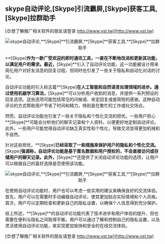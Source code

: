 ## **skype自动评论,**[Skype]**引流霸屏,**[Skype]**获客工具,**[Skype]**拉群助手**

[😍想了解推广相关软件的朋友请登录 http://www.vst.tw](http://www.vst.tw)

 <center><img src="https://vst.tw/MP4/tuiguang/png/7.png" alt="skype自动评论,**[Skype]**引流霸屏,**[Skype]**获客工具,**[Skype]**拉群助手"></center>

**[Skype]**作为一款广受欢迎的即时通讯工具，一直在不断地改进和更新其功能，以满足用户的需求。最近，**[Skype]**引入了自动评论功能，这一功能被设计用来简化用户对好友消息的回复过程，但同时也引发了一些关于隐私和自动化对话的讨论。

自动评论功能的引入标志着**[Skype]**在人工智能和自然语言处理领域的进步。通过使用机器学习算法，**[Skype]**可以分析用户收到的消息，并提供一系列预设的回复选项。这些选项可能包括常见的问候语、肯定回复或是简短的感谢。这种自动评论的方式帮助用户节省了时间和精力，特别是在繁忙的工作或社交场合。

然而，自动评论功能也引发了一些关于隐私和个性化交流的担忧。一些用户担心**[Skype]**可能会分析他们的聊天记录和个人资料，以便更好地定制自动评论。此外，一些用户可能觉得自动评论缺乏真实性和个性化，导致交流变得更加机械和不自然。

针对这些担忧，**[Skype]**已经采取了一些措施来保护用户的隐私和个性化交流。**[Skype]**强调称，自动评论功能是基于匿名数据和用户授权的，不会直接访问或存储用户的聊天记录。此外，**[Skype]**还提供了关闭自动评论功能的选项，让用户可以根据自己的喜好选择是否使用该功能。

 <center><img src="https://vst.tw/MP4/tuiguang/png/5.png" alt="skype自动评论,**[Skype]**引流霸屏,**[Skype]**获客工具,**[Skype]**拉群助手"></center>

在使用自动评论功能时，用户也可以考虑一些实用的建议来确保良好的交流体验。首先，用户可以在需要时手动编辑自动评论，使其更加贴合实际情境和个人风格。其次，用户可以定期检查和更新自己的隐私设置，以确保个人信息得到充分保护。

综上所述，**[Skype]**的自动评论功能代表了技术进步和用户体验的提升，但也需要在便利与隐私之间取得平衡。用户可以通过了解和控制自己的隐私设置，以及灵活使用自动评论功能，来实现更加愉快和安全的在线交流体验。

[😍想了解推广相关软件的朋友请登录 http://www.vst.tw](http://www.vst.tw)



